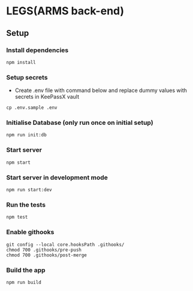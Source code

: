 # LEGS(ARMS back-end)

## Setup

### Install dependencies
```
npm install
```

### Setup secrets
- Create .env file with command below and replace dummy values with secrets in KeePassX vault
```
cp .env.sample .env
```

### Initialise Database (only run once on initial setup)
```
npm run init:db
```

### Start server
```
npm start
```

### Start server in development mode
```
npm run start:dev
```

### Run the tests

```
npm test
```

### Enable githooks
```
git config --local core.hooksPath .githooks/
chmod 700 .githooks/pre-push
chmod 700 .githooks/post-merge
```

### Build the app

```
npm run build
```
